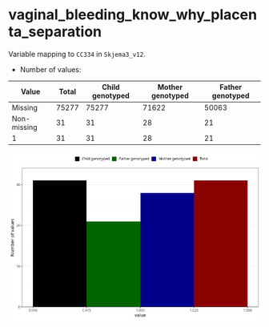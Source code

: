 # vaginal_bleeding_know_why_placenta_separation
Variable mapping to `CC334` in `Skjema3_v12`.
- Number of values:

| Value | Total | Child genotyped | Mother genotyped | Father genotyped |
| ----- | ----- | --------------- | ---------------- | ---------------- |
| Missing | 75277 | 75277 | 71622 | 50063 |
| Non-missing | 31 | 31 | 28 | 21 |
| 1 | 31 | 31 | 28 | 21 |



![](vaginal_bleeding_know_why_placenta_separation_n.png)



